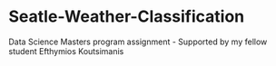 # Seatle-Weather-Classification
Data Science Masters program assignment - Supported by my fellow student Efthymios Koutsimanis 
